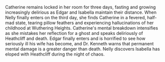 Catherine remains locked in her room for three days, fasting and growing increasingly delirious as Edgar and Isabella maintain their distance. When Nelly finally enters on the third day, she finds Catherine in a fevered, half-mad state, tearing pillow feathers and experiencing hallucinations of her childhood at Wuthering Heights. Catherine's mental breakdown intensifies as she mistakes her reflection for a ghost and speaks deliriously of Heathcliff and death. Edgar finally enters and is horrified to see how seriously ill his wife has become, and Dr. Kenneth warns that permanent mental damage is a greater danger than death. Nelly discovers Isabella has eloped with Heathcliff during the night of chaos.
